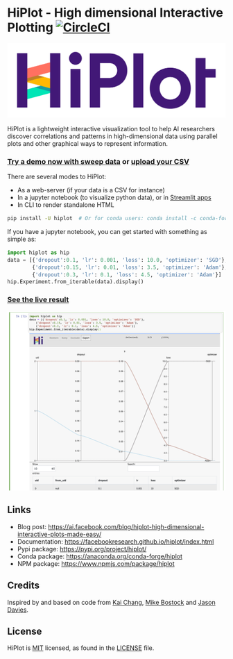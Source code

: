# HiPlot - High dimensional Interactive Plotting [![CircleCI](https://circleci.com/gh/facebookresearch/hiplot/tree/master.svg?style=svg&circle-token=c89b6825078e174cf35bdc18e4ad4a16e28876f9)](https://circleci.com/gh/facebookresearch/hiplot/tree/master)


![Logo](https://raw.githubusercontent.com/facebookresearch/hiplot/master/hiplot/static/logo.png)


HiPlot is a lightweight interactive visualization tool to help AI researchers discover correlations and patterns in high-dimensional data using parallel plots and other graphical ways to represent information.

### [Try a demo now with sweep data](https://facebookresearch.github.io/hiplot/_static/demo/ml1.csv.html) or [upload your CSV](https://facebookresearch.github.io/hiplot/_static/hiplot_upload.html)

There are several modes to HiPlot:
- As a web-server (if your data is a CSV for instance)
- In a jupyter notebook (to visualize python data), or in [Streamlit apps](https://facebookresearch.github.io/hiplot/tuto_streamlit.html)
- In CLI to render standalone HTML


```bash
pip install -U hiplot  # Or for conda users: conda install -c conda-forge hiplot
```

If you have a jupyter notebook, you can get started with something as simple as:

```python
import hiplot as hip
data = [{'dropout':0.1, 'lr': 0.001, 'loss': 10.0, 'optimizer': 'SGD'},
        {'dropout':0.15, 'lr': 0.01, 'loss': 3.5, 'optimizer': 'Adam'},
        {'dropout':0.3, 'lr': 0.1, 'loss': 4.5, 'optimizer': 'Adam'}]
hip.Experiment.from_iterable(data).display()
```

### [See the live result](https://facebookresearch.github.io/hiplot/_static/demo/demo_basic_usage.html)
![Result](https://raw.githubusercontent.com/facebookresearch/hiplot/master/assets/notebook.png)

## Links

* Blog post: https://ai.facebook.com/blog/hiplot-high-dimensional-interactive-plots-made-easy/
* Documentation: https://facebookresearch.github.io/hiplot/index.html
* Pypi package: https://pypi.org/project/hiplot/
* Conda package: https://anaconda.org/conda-forge/hiplot
* NPM package: https://www.npmjs.com/package/hiplot

## Credits
Inspired by and based on code from [Kai Chang](http://bl.ocks.org/syntagmatic/3150059), [Mike Bostock](http://bl.ocks.org/1341021) and [Jason Davies](http://bl.ocks.org/1341281).

## License
HiPlot is [MIT](LICENSE) licensed, as found in the [LICENSE](LICENSE) file.
